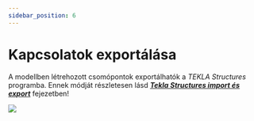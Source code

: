 ```yaml
---
sidebar_position: 6
---
```

# Kapcsolatok exportálása
<!-- wp:paragraph -->

A modellben létrehozott csomópontok exportálhatók a _TEKLA Structures_ programba. Ennek módját részletesen lásd [_**Tekla Structures import és export**_](../2_0_file-handling/2_3_tekla-structures-model-import-export-and-update.md) fejezetben!

<!-- /wp:paragraph -->

<!-- wp:image {"align":"center","id":9836,"width":467,"height":212,"sizeSlug":"full","linkDestination":"media"} -->

[![](https://consteelsoftware.com/wp-content/uploads/2021/04/15-7-joint-export.jpg)](./img/wp-content-uploads-2021-04-15-7-joint-export.jpg)

<!-- /wp:image -->

<!-- wp:paragraph -->

<!-- /wp:paragraph -->
